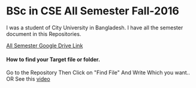 # BSc in CSE All Semester Fall-2016

I was a student of City University in Bangladesh. I have all the semester document in this Repositories.

[All Semester Google Drive Link](https://drive.google.com/drive/folders/1-UlSzAao9XcwNVxAkoYwrwb1nELDqGjO?usp=sharing)


#### How to find your Target file or folder.

Go to the Repository Then Click on "Find File" And Write Which you want..
OR See this [video](https://youtu.be/QjFjlOqZkiY)

